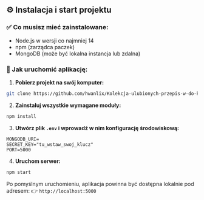 ## ⚙️ Instalacja i start projektu

### ✅ Co musisz mieć zainstalowane:

* Node.js w wersji co najmniej 14
* npm (zarządca paczek)
* MongoDB (może być lokalna instancja lub zdalna)

### 🔧 Jak uruchomić aplikację:

1. **Pobierz projekt na swój komputer:**

```bash
git clone https://github.com/hwanlix/Kolekcja-ulubionych-przepis-w-do-koktajli.git
```

2. **Zainstaluj wszystkie wymagane moduły:**

```bash
npm install
```

3. **Utwórz plik `.env` i wprowadź w nim konfigurację środowiskową:**

```
MONGODB_URI=
SECRET_KEY="tu_wstaw_swoj_klucz"
PORT=5000
```

4. **Uruchom serwer:**

```bash
npm start
```

Po pomyślnym uruchomieniu, aplikacja powinna być dostępna lokalnie pod adresem:
👉 `http://localhost:5000`